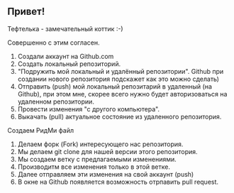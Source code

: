 ## Привет!

Тефтелька - замечательный коттик :-)

Совершенно с этим согласен.

1. Создали аккаунт на Github.com
2. Создать локальный репозиторий.
3. "Подружить мой локальный и удалённый репозитории". Github при создании нового репозитория подскажет как это можно сделать)
4. Отправить (push) мой локальный репозитарий в удаленный (на Github), при этом мне, скорее всего нужно будет авторизоваться на удаленном репозитории.
5. Провести изменения "с другого компьютера".
6. Выкачать (pull) актуальное состояние из удаленного репозитория.

Создаем РидМи файл
1. Делаем форк (Fork) интересующего нас репозитория.
2. Мы делаем git clone для нашей версии этого репозитория.
3. Мы создаем ветку с предлагаемыми изменениями.
4. Производитм все изменения только в этой ветке.
5. Далее отправляем эти изменения на свой аккаунт (push)
6. В окне на Github появляется возможность отрпавить pull request.
